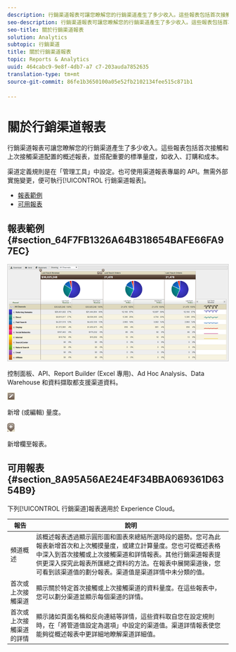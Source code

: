 ```yaml
---
description: 行銷渠道報表可讓您瞭解您的行銷渠道產生了多少收入。這些報表包括首次接觸和上次接觸渠道配置的概述報表，並搭配重要的標準量度，如收入、訂購和成本。
seo-description: 行銷渠道報表可讓您瞭解您的行銷渠道產生了多少收入。這些報表包括首次接觸和上次接觸渠道配置的概述報表，並搭配重要的標準量度，如收入、訂購和成本。
seo-title: 關於行銷渠道報表
solution: Analytics
subtopic: 行銷渠道
title: 關於行銷渠道報表
topic: Reports & Analytics
uuid: 464cabc9-9e8f-4db7-a7 c7-203auda7852635
translation-type: tm+mt
source-git-commit: 86fe1b3650100a05e52fb2102134fee515c871b1

---
```



# 關於行銷渠道報表

行銷渠道報表可讓您瞭解您的行銷渠道產生了多少收入。這些報表包括首次接觸和上次接觸渠道配置的概述報表，並搭配重要的標準量度，如收入、訂購和成本。

渠道定義規則是在「管理工具」中設定。也可使用渠道報表專屬的 API。無需外部實施變更，便可執行[!UICONTROL 行銷渠道報表]。

* [報表範例](../../components/c-marketing-channels/c-overview.md#section_64F7FB1326A64B318654BAFE66FA97EC)
* [可用報表](../../components/c-marketing-channels/c-overview.md#section_8A95A56AE24E4F34BBA069361D6354B9)

## 報表範例 {#section_64F7FB1326A64B318654BAFE66FA97EC}

![](assets/overview.png)

控制面板、API、Report Builder (Excel 專用)、Ad Hoc Analysis、Data Warehouse 和資料擷取都支援渠道資料。

![](assets/metric_edit_icon.png)

新增 (或編輯) 量度。

![](assets/add_column_icon.png)

新增欄至報表。

## 可用報表 {#section_8A95A56AE24E4F34BBA069361D6354B9}

下列[!UICONTROL 行銷渠道]報表適用於 Experience Cloud。

| 報告 | 說明 |
|--- |--- |
| 頻道概述 | 該概述報表透過顯示圓形圖和圖表來總結所選時段的趨勢。您可為此報表新增首次和上次觸摸量度，或建立計算量度。您也可從概述表格中深入到首次接觸或上次接觸渠道和詳情報表。其他行銷渠道報表提供更深入探究此報表所匯總之資料的方法。在報表中展開渠道後，您可看到該渠道值的劃分報表。渠道值是渠道詳情中未分類的值。 |
| 首次或上次接觸渠道 | 顯示關於特定首次接觸或上次接觸渠道的資料量度。在這些報表中，您可以劃分渠道並顯示每個渠道的詳情。 |
| 首次或上次接觸渠道的詳情 | 顯示諸如頁面名稱和反向連結等詳情，這些資料取自您在設定規則時，在「將管道值設定為選項」中設定的渠道值。渠道詳情報表使您能夠從概述報表中更詳細地瞭解渠道詳細值。 |